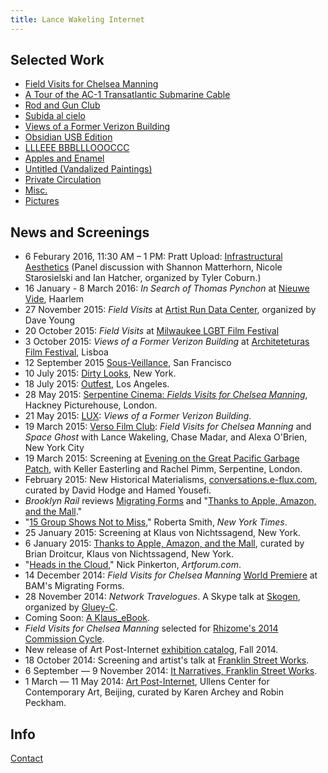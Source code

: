 ```yaml
---
title: Lance Wakeling Internet
---
```


## Selected Work

- <a href="work/field-visits.html">Field Visits for Chelsea Manning</a>
- <a href="work/tour.html">A Tour of the AC-1 Transatlantic Submarine Cable</a>
- [Rod and Gun Club](/work/rod-and-gun-club.html)
- <a href="work/subida-al-cielo.html">Subida al cielo</a>
- <a href="work/views.html">Views of a Former Verizon Building</a>
- <a href="work/obsidian-edition.html">Obsidian USB Edition</a>
- <a href="http://www.boabooks.com/zines/lance-wakeling/">LLLEEE BBBLLLOOOCCC</a>
- <a href="work/apples.html">Apples and Enamel</a>
- <a href="work/vandalized.html">Untitled (Vandalized Paintings)</a>
- <a href="http://privatecirculation.com/archive.html">Private Circulation</a>
- <a href="work/misc.html">Misc.</a>
- <a href="work/pictures.html">Pictures</a>


## News and Screenings

- 6 Feburary 2016, 11:30 AM – 1 PM: Pratt Upload: [Infrastructural Aesthetics](https://www.pratt.edu/academics/school-of-art/graduate-school-of-art/digital-arts-grad/pratt-upload/) (Panel discussion with Shannon Matterhorn, Nicole Starosielski and Ian Hatcher, organized by Tyler Coburn.)
- 16 January - 8 March 2016: _In Search of Thomas Pynchon_ at [Nieuwe Vide](http://www.nieuwevide.nl/programma/in-search-of-thomas-pynchon), Haarlem
- 27 November 2015: _Field Visits_ at [Artist Run Data Center](http://research.radical-openness.org/2015/?p=681), organized by Dave Young
- 20 October 2015: _Field Visits_ at [Milwaukee LGBT Film Festival](https://uwm.edu/lgbtfilmfestival/event/field-visits-for-chelsea-manning-free/)
- 3 October 2015: _Views of a Former Verizon Building_ at [Architeteturas Film Festival](http://www.arquiteturasfilmfestival.com/2015/), Lisboa
- 12 September 2015 [Sous-Veillance](http://www.othercinema.com/calendar/index.html), San Francisco
- 10 July 2015: [Dirty Looks](http://onlocation.dirtylooksnyc.org/field-visits-for-chelsea-manning/), New York.
- 18 July 2015: [Outfest](http://www.outfest.org/tixSYS/2015/xslguide/eventnote.php?EventNumber=0876&notepg=), Los Angeles.
- 28 May 2015: <a href="http://www.serpentinegalleries.org/exhibitions-events/serpentine-cinema-lance-wakeling">Serpentine Cinema: <em>Fields Visits for Chelsea Manning</em></a>, Hackney Picturehouse, London.
- 21 May 2015: [LUX](http://lux.org.uk/whats-on/events/lux-salon-archaeologies-present-place): _Views of a Former Verizon Building_.
- 19 March 2015: [Verso Film Club](http://www.versobooks.com/events/1085-verso-film-club-field-visits-for-chelsea-manning-and-space-ghost-with-lance-wakeling-chase-madar-and-alexa-o-brien): *Field Visits for Chelsea Manning* and *Space Ghost* with Lance Wakeling, Chase Madar, and Alexa O'Brien, New York City
- 19 March 2015: Screening at [Evening on the Great Pacific Garbage Patch](http://www.serpentinegalleries.org/exhibitions-events/evening-great-pacific-garbage-patch), with Keller Easterling and Rachel Pimm, Serpentine, London.
- February 2015: New Historical Materialisms, [conversations.e-flux.com](http://conversations.e-flux.com/t/new-historical-materialisms/1022), curated by David Hodge and Hamed Yousefi.
- <em>Brooklyn Rail</em> reviews [Migrating Forms](http://www.brooklynrail.org/2015/02/film/plenty-of-causes-for-concern-bams-migrating-forms) and "[Thanks to Apple, Amazon, and the Mall](http://www.brooklynrail.org/2015/02/artseen/thanks-to-apple-amazon-and-the-mall)."
- "<a href="http://www.nytimes.com/2015/01/30/arts/design/art-exhibitions-from-chelsea-to-the-lower-east-side.html" title="">15 Group Shows Not to Miss</a>," Roberta Smith, <em>New York Times</em>.
- 25 January 2015: Screening at Klaus von Nichtssagend, New York.
- 6 January 2015: <a href="http://klausgallery.com/exhibition/thanks-to-apple-amazon-and-the-mall-curated-by-brian-droitcour-2015-01-6/#thanks-to-apple-amazon-and-the-mall-2143">Thanks to Apple, Amazon, and the Mall</a>, curated by Brian Droitcur, Klaus von Nichtssagend, New York.
- "<a href="http://artforum.com/film/id=49431">Heads in the Cloud</a>," Nick Pinkerton, <em>Artforum.com</em>.
- 14 December 2014: <em>Field Visits for Chelsea Manning</em> <a href="http://www.bam.org/film/2014/field-visits-for-chelsea-manning">World Premiere</a> at BAM's Migrating Forms.
- 28 November 2014: <em>Network Travelogues</em>. A Skype talk at <a href="https://www.facebook.com/events/752085441525374/">Skogen</a>, organized by <a href="https://www.facebook.com/pages/Gluey-c/317962588306464">Gluey-C</a>.
- Coming Soon: <a href="http://www.klausgallery.net/ebooks/">A Klaus_eBook</a>.
- <em>Field Visits for Chelsea Manning</em> selected for <a href="http://rhizome.org/editorial/2014/oct/2/2014-2015-program/">Rhizome's 2014 Commission Cycle</a>.
- New release of Art Post-Internet <a href="http://www.post-inter.net/">exhibition catalog</a>, Fall 2014.
- 18 October 2014: Screening and artist's talk at <a href="http://www.franklinstreetworks.org/it-narratives-curator-zanna-gilbert-talks-about-mail-art-and-exhibiting-artist-lance-wakeling-screens-video/">Franklin Street Works</a>.
- 6 September &mdash; 9 November 2014: <a href="http://www.franklinstreetworks.org/it-narratives-the-movement-of-objects-as-information/">It Narratives, Franklin Street Works</a>.
- 1 March &mdash; 11 May 2014: <a href="http://ucca.org.cn/en/exhibition/art-post-internet/">Art Post-Internet</a>, Ullens Center for Contemporary Art, Beijing, curated by Karen Archey and Robin Peckham.


## Info

[Contact](/pages/contact.html)